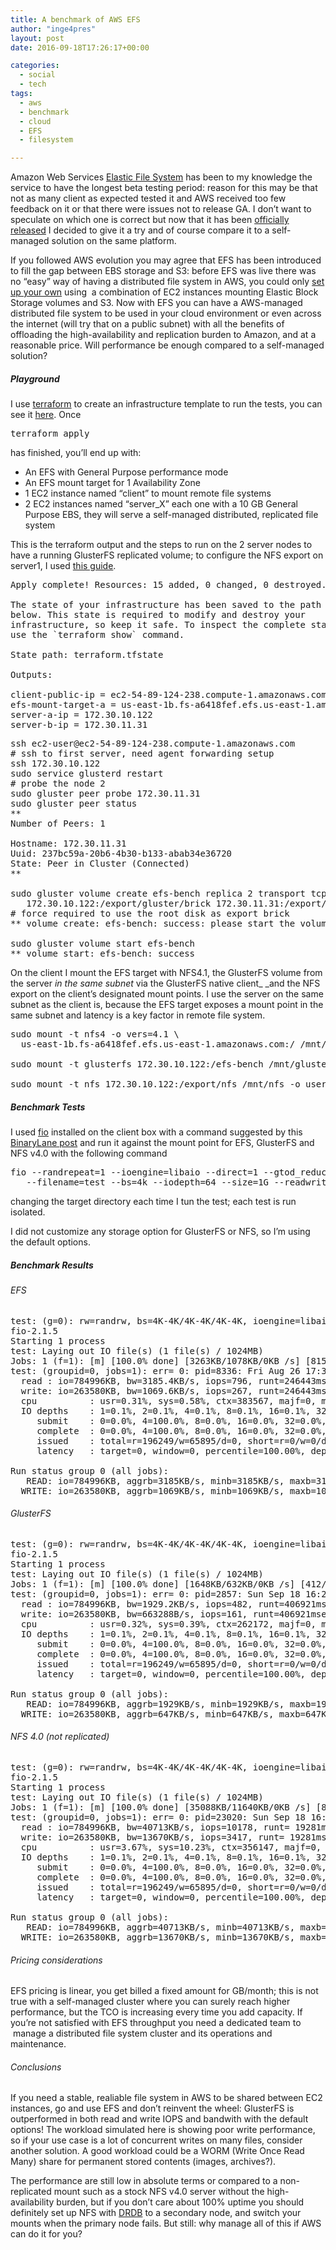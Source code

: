 ```yaml
---
title: A benchmark of AWS EFS
author: "inge4pres"
layout: post
date: 2016-09-18T17:26:17+00:00

categories:
  - social
  - tech
tags:
  - aws
  - benchmark
  - cloud
  - EFS
  - filesystem

---
```

Amazon Web Services <a href="https://aws.amazon.com/efs/" target="_blank">Elastic File System</a> has been to my knowledge the service to have the longest beta testing period: reason for this may be that not as many client as expected tested it and AWS received too few feedback on it or that there were issues not to release GA. I don&#8217;t want to speculate on which one is correct but now that it has been <a href="https://aws.amazon.com/about-aws/whats-new/2016/06/amazon-elastic-file-system-efs-is-now-generally-available/" target="_blank">officially released</a> I decided to give it a try and of course compare it to a self-managed solution on the same platform.

If you followed AWS evolution you may agree that EFS has been introduced to fill the gap between EBS storage and S3: before EFS was live there was no &#8220;easy&#8221; way of having a distributed file system in AWS, you could only <a href="http://inge.4pr.es/blog/?p=318" target="_blank">set up your own</a> using  a combination of EC2 instances mounting Elastic Block Storage volumes and S3. Now with EFS you can have a AWS-managed distributed file system to be used in your cloud environment or even across the internet (will try that on a public subnet) with all the benefits of offloading the high-availability and replication burden to Amazon, and at a reasonable price. Will performance be enough compared to a self-managed solution?

##### Playground

I use <a href="https://www.terraform.io/" target="_blank">terraform</a> to create an infrastructure template to run the tests, you can see it <a href="https://github.com/inge4pres/blog/tree/master/a-benchmark-of-aws-efs/terraform" target="_blank">here</a>. Once

<pre class="">terraform apply</pre>

has finished, you&#8217;ll end up with:

  * An EFS with General Purpose performance mode
  * An EFS mount target for 1 Availability Zone
  * 1 EC2 instance named &#8220;client&#8221; to mount remote file systems
  * 2 EC2 instances named &#8220;server_X&#8221; each one with a 10 GB General Purpose EBS, they will serve a self-managed distributed, replicated file system

This is the terraform output and the steps to run on the 2 server nodes to have a running GlusterFS replicated volume; to configure the NFS export on server1, I used <a href="http://www.tldp.org/HOWTO/NFS-HOWTO/server.html" target="_blank">this guide</a>.

<pre class="theme:github lang:sh decode:true " title="Terraform output">Apply complete! Resources: 15 added, 0 changed, 0 destroyed.

The state of your infrastructure has been saved to the path
below. This state is required to modify and destroy your
infrastructure, so keep it safe. To inspect the complete state
use the `terraform show` command.

State path: terraform.tfstate

Outputs:

client-public-ip = ec2-54-89-124-238.compute-1.amazonaws.com
efs-mount-target-a = us-east-1b.fs-a6418fef.efs.us-east-1.amazonaws.com
server-a-ip = 172.30.10.122
server-b-ip = 172.30.11.31</pre>

<pre class="theme:github lang:sh decode:true " title="Create GlusterFS vol">ssh ec2-user@ec2-54-89-124-238.compute-1.amazonaws.com
# ssh to first server, need agent forwarding setup
ssh 172.30.10.122
sudo service glusterd restart
# probe the node 2
sudo gluster peer probe 172.30.11.31
sudo gluster peer status
** 
Number of Peers: 1

Hostname: 172.30.11.31
Uuid: 237bc59a-20b6-4b30-b133-abab34e36720
State: Peer in Cluster (Connected)
** 

sudo gluster volume create efs-bench replica 2 transport tcp \
   172.30.10.122:/export/gluster/brick 172.30.11.31:/export/gluster/brick force
# force required to use the root disk as export brick
** volume create: efs-bench: success: please start the volume to access data

sudo gluster volume start efs-bench
** volume start: efs-bench: success</pre>

On the client I mount the EFS target with NFS4.1, the GlusterFS volume from the server _in the same subnet_ via the GlusterFS native client_ _and the NFS export on the client&#8217;s designated mount points. I use the server on the same subnet as the client is, because the EFS target exposes a mount point in the same subnet and latency is a key factor in remote file system.

<pre class="theme:github lang:sh decode:true" title="Client mounts">sudo mount -t nfs4 -o vers=4.1 \
  us-east-1b.fs-a6418fef.efs.us-east-1.amazonaws.com:/ /mnt/efs

sudo mount -t glusterfs 172.30.10.122:/efs-bench /mnt/gluster

sudo mount -t nfs 172.30.10.122:/export/nfs /mnt/nfs -o user=ec2-user</pre>

##### Benchmark Tests

I used <a href="https://github.com/axboe/fio" target="_blank">fio</a> installed on the client box with a command suggested by this <a href="https://www.binarylane.com.au/support/solutions/articles/1000055889-how-to-benchmark-disk-i-o" target="_blank">BinaryLane post</a> and run it against the mount point for EFS, GlusterFS and NFS v4.0 with the following command

<pre class="">fio --randrepeat=1 --ioengine=libaio --direct=1 --gtod_reduce=1 --name=test \
   --filename=test --bs=4k --iodepth=64 --size=1G --readwrite=randrw --rwmixread=75</pre>

changing the target directory each time I tun the test; each test is run isolated.

I did not customize any storage option for GlusterFS or NFS, so I&#8217;m using the default options.

##### Benchmark Results

###### EFS

<pre class="theme:github lang:sh decode:true " title="EFS fio result">test: (g=0): rw=randrw, bs=4K-4K/4K-4K/4K-4K, ioengine=libaio, iodepth=64
fio-2.1.5
Starting 1 process
test: Laying out IO file(s) (1 file(s) / 1024MB)
Jobs: 1 (f=1): [m] [100.0% done] [3263KB/1078KB/0KB /s] [815/269/0 iops] [eta 00m:00s]
test: (groupid=0, jobs=1): err= 0: pid=8336: Fri Aug 26 17:30:05 2016
  read : io=784996KB, bw=3185.4KB/s, iops=796, runt=246443msec
  write: io=263580KB, bw=1069.6KB/s, iops=267, runt=246443msec
  cpu          : usr=0.31%, sys=0.58%, ctx=383567, majf=0, minf=5
  IO depths    : 1=0.1%, 2=0.1%, 4=0.1%, 8=0.1%, 16=0.1%, 32=0.1%, &gt;=64=100.0%
     submit    : 0=0.0%, 4=100.0%, 8=0.0%, 16=0.0%, 32=0.0%, 64=0.0%, &gt;=64=0.0%
     complete  : 0=0.0%, 4=100.0%, 8=0.0%, 16=0.0%, 32=0.0%, 64=0.1%, &gt;=64=0.0%
     issued    : total=r=196249/w=65895/d=0, short=r=0/w=0/d=0
     latency   : target=0, window=0, percentile=100.00%, depth=64

Run status group 0 (all jobs):
   READ: io=784996KB, aggrb=3185KB/s, minb=3185KB/s, maxb=3185KB/s, mint=246443msec, maxt=246443msec
  WRITE: io=263580KB, aggrb=1069KB/s, minb=1069KB/s, maxb=1069KB/s, mint=246443msec, maxt=246443msec</pre>

###### GlusterFS

<pre class="theme:github lang:sh decode:true " title="GlusterFS results">test: (g=0): rw=randrw, bs=4K-4K/4K-4K/4K-4K, ioengine=libaio, iodepth=64
fio-2.1.5
Starting 1 process
test: Laying out IO file(s) (1 file(s) / 1024MB)
Jobs: 1 (f=1): [m] [100.0% done] [1648KB/632KB/0KB /s] [412/158/0 iops] [eta 00m:00s]
test: (groupid=0, jobs=1): err= 0: pid=2857: Sun Sep 18 16:20:46 2016
  read : io=784996KB, bw=1929.2KB/s, iops=482, runt=406921msec
  write: io=263580KB, bw=663288B/s, iops=161, runt=406921msec
  cpu          : usr=0.32%, sys=0.39%, ctx=262172, majf=0, minf=5
  IO depths    : 1=0.1%, 2=0.1%, 4=0.1%, 8=0.1%, 16=0.1%, 32=0.1%, &gt;=64=100.0%
     submit    : 0=0.0%, 4=100.0%, 8=0.0%, 16=0.0%, 32=0.0%, 64=0.0%, &gt;=64=0.0%
     complete  : 0=0.0%, 4=100.0%, 8=0.0%, 16=0.0%, 32=0.0%, 64=0.1%, &gt;=64=0.0%
     issued    : total=r=196249/w=65895/d=0, short=r=0/w=0/d=0
     latency   : target=0, window=0, percentile=100.00%, depth=64

Run status group 0 (all jobs):
   READ: io=784996KB, aggrb=1929KB/s, minb=1929KB/s, maxb=1929KB/s, mint=406921msec, maxt=406921msec
  WRITE: io=263580KB, aggrb=647KB/s, minb=647KB/s, maxb=647KB/s, mint=406921msec, maxt=406921msec</pre>

###### NFS 4.0 (not replicated)

<pre class="theme:github lang:sh decode:true" title="NFS4.0 results">test: (g=0): rw=randrw, bs=4K-4K/4K-4K/4K-4K, ioengine=libaio, iodepth=64
fio-2.1.5
Starting 1 process
test: Laying out IO file(s) (1 file(s) / 1024MB)
Jobs: 1 (f=1): [m] [100.0% done] [35088KB/11640KB/0KB /s] [8772/2910/0 iops] [eta 00m:00s]
test: (groupid=0, jobs=1): err= 0: pid=23020: Sun Sep 18 16:57:17 2016
  read : io=784996KB, bw=40713KB/s, iops=10178, runt= 19281msec
  write: io=263580KB, bw=13670KB/s, iops=3417, runt= 19281msec
  cpu          : usr=3.67%, sys=10.23%, ctx=356147, majf=0, minf=5
  IO depths    : 1=0.1%, 2=0.1%, 4=0.1%, 8=0.1%, 16=0.1%, 32=0.1%, &gt;=64=100.0%
     submit    : 0=0.0%, 4=100.0%, 8=0.0%, 16=0.0%, 32=0.0%, 64=0.0%, &gt;=64=0.0%
     complete  : 0=0.0%, 4=100.0%, 8=0.0%, 16=0.0%, 32=0.0%, 64=0.1%, &gt;=64=0.0%
     issued    : total=r=196249/w=65895/d=0, short=r=0/w=0/d=0
     latency   : target=0, window=0, percentile=100.00%, depth=64

Run status group 0 (all jobs):
   READ: io=784996KB, aggrb=40713KB/s, minb=40713KB/s, maxb=40713KB/s, mint=19281msec, maxt=19281msec
  WRITE: io=263580KB, aggrb=13670KB/s, minb=13670KB/s, maxb=13670KB/s, mint=19281msec, maxt=19281msec</pre>

###### Pricing considerations

EFS pricing is linear, you get billed a fixed amount for GB/month; this is not true with a self-managed cluster where you can surely reach higher performance, but the TCO is increasing every time you add capacity. If you&#8217;re not satisfied with EFS throughput you need a dedicated team to  manage a distributed file system cluster and its operations and maintenance.

###### Conclusions

If you need a stable, realiable file system in AWS to be shared between EC2 instances, go and use EFS and don&#8217;t reinvent the wheel: GlusterFS is outperformed in both read and write IOPS and bandwith with the default options! The workload simulated here is showing poor write performance, so if your use case is a lot of concurrent writes on many files, consider another solution. A good workload could be a WORM (Write Once Read Many) share for permanent stored contents (images, archives?).

The performance are still low in absolute terms or compared to a non-replicated mount such as a stock NFS v4.0 server without the high-availability burden, but if you don&#8217;t care about 100% uptime you should definitely set up NFS with <a href="https://www.drbd.org/en/" target="_blank">DRDB</a> to a secondary node, and switch your mounts when the primary node fails. But still: why manage all of this if AWS can do it for you?
